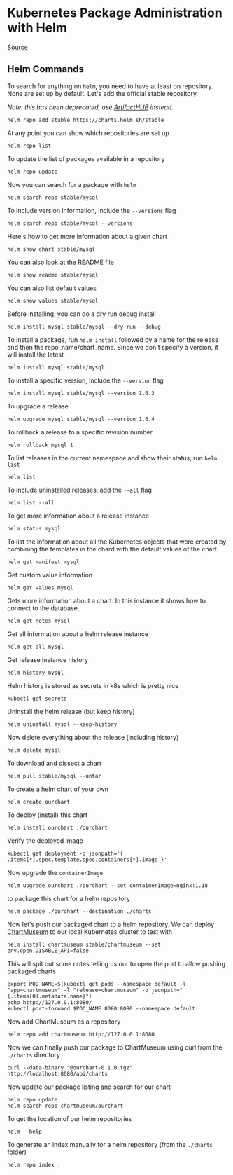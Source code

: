 # Kubernetes Package Administration with Helm

[Source](https://app.pluralsight.com/library/courses/kubernetes-package-administration-helm/table-of-contents)

## Helm Commands

To search for anything on `helm`, you need to have at least on repository. None are set up by default. Let's add the official stable repository.

*Note: this has been deprecated, use [ArtifactHUB](https://artifacthub.io/) instead.*

    helm repo add stable https://charts.helm.sh/stable

At any point you can show which repositories are set up

    helm repo list

To update the list of packages available in a repository

    helm repo update

Now you can search for a package with `helm`

    helm search repo stable/mysql

To include version information, include the `--versions` flag

    helm search repo stable/mysql --versions

Here's how to get more information about a given chart

    helm show chart stable/mysql

You can also look at the README file

    helm show readme stable/mysql

You can also list default values

    helm show values stable/mysql

Before installing, you can do a dry run debug install

    helm install mysql stable/mysql --dry-run --debug 

To install a package, run `helm install` followed by a name for the release and then the repo_name/chart_name. Since we don't specify a version, it will install the latest

    helm install mysql stable/mysql

To install a specific version, include the `--version` flag

    helm install mysql stable/mysql --version 1.6.3

To upgrade a release

    helm upgrade mysql stable/mysql --version 1.6.4

To rollback a release to a specific revision number

    helm rollback mysql 1

To list releases in the current namespace and show their status, run `helm list`

    helm list

To include uninstalled releases, add the `--all` flag

    helm list --all

To get more information about a release instance

    helm status mysql

To list the information about all the Kubernetes objects that were created by combining the templates in the chard with the default values of the chart

    helm get manifest mysql

Get custom value information

    helm get values mysql

Gets more information about a chart. In this instance it shows how to connect to the database.

    helm get notes mysql

Get all information about a helm release instance

    helm get all mysql

Get release instance history

    helm history mysql

Helm history is stored as secrets in k8s which is pretty nice

    kubectl get secrets

Uninstall the helm release (but keep history)

    helm uninstall mysql --keep-history

Now delete everything about the release (including history)

    helm delete mysql

To download and dissect a chart

    helm pull stable/mysql --untar

To create a helm chart of your own

    helm create ourchart

To deploy (install) this chart

    helm install ourchart ./ourchart

Verify the deployed image

    kubectl get deployment -o jsonpath='{ .items[*].spec.template.spec.containers[*].image }'

Now upgrade the `containerImage`

    helm upgrade ourchart ./ourchart --set containerImage=nginx:1.18

to package this chart for a helm repository

    helm package ./ourchart --destination ./charts

Now let's push our packaged chart to a helm repository. We can deploy [ChartMuseum](https://chartmuseum.com/) to our local Kubernetes cluster to test with

    helm install chartmuseum stable/chartmuseum --set env.open.DISABLE_API=false

This will spit out some notes telling us our to open the port to allow pushing packaged charts
  
    export POD_NAME=$(kubectl get pods --namespace default -l "app=chartmuseum" -l "release=chartmuseum" -o jsonpath="{.items[0].metadata.name}")
    echo http://127.0.0.1:8080/
    kubectl port-forward $POD_NAME 8080:8080 --namespace default

Now add ChartMuseum as a repository

    helm repo add chartmuseum http://127.0.0.1:8080

Now we can finally push our package to ChartMuseum using curl from the `./charts` directory

    curl --data-binary "@ourchart-0.1.0.tgz" http://localhost:8080/api/charts

Now update our package listing and search for our chart

    helm repo update
    helm search repo chartmuseum/ourchart

To get the location of our helm repositories

    helm --help

To generate an index manually for a helm repository (from the `./charts` folder)

    helm repo index .

